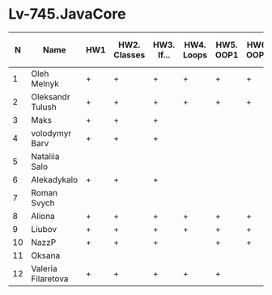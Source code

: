 # Lv-745.JavaCore

N|Name| HW1 | HW2. Classes|HW3. If...|HW4. Loops|HW5. OOP1 |HW6. OOP2 |HW7. Inner classes| HW8. Collection1 | HW9. Collection2|HW10. String|HW11. Exception |HW12. Java8.1 |HW13. Java8.2 | HW14. Threads | HW15. IO
--|--|--|--|--|--|--|--|--|--|--|--|--|--|--|--|--
1|Oleh Melnyk|+|+|+|+|+|+|.|+|+||+||  
2|Oleksandr Tulush|+|+|+|+|+|+|+|+|+|+|+|+|+  
3|Maks|+|+|+||||||||||  
4|volodymyr Barv|+|+|+||||||||||  
5|Nataliia Salo|||||||||||||  
6|Alekadykalo|+|+|+||||||||||  
7|Roman Svych|||||||||||||  
8|Aliona|+|+|+|+|+|+|+|+|+|+|+||  
9|Liubov|+|+|+|+|+|+||+|+|+|+|+|  
10|NazzP|+|+|+||+|+|+|+|+|+|||  
11|Oksana|||||||||||||  
12|Valeria Filaretova|+|+|+|+|+||||||||
